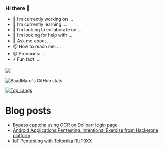 ### Hi there 👋

- 🔭 I’m currently working on ...
- 🌱 I’m currently learning ...
- 👯 I’m looking to collaborate on ...
- 🤔 I’m looking for help with ...
- 💬 Ask me about ...
- 📫 How to reach me: ...
- 😄 Pronouns: ...
- ⚡ Fun fact: ...


![](https://komarev.com/ghpvc/?username=BaadMaro&color=blueviolet)



![BaadMaro's GitHub stats](https://github-readme-stats.vercel.app/api?username=BaadMaro&theme=jolly&show_icons=true)   

[![Top Langs](https://github-readme-stats.vercel.app/api/top-langs/?username=BaadMaro&layout=compact)](https://github.com/BaadMaro)

# Blog posts
<!-- BLOG-POST-LIST:START -->
- [Bypass captcha using OCR on Dolibarr login page](/posts/Bypass-captcha-using-OCR-on-Dolibarr-login-page/)
- [Android Applications Pentesting, Intentional Exercise from Hackerone platform](/posts/Android-Applications-Pentesting,-Intentional-Exercise-from-Hackerone-platform/)
- [IoT Pentesting with Teltonika RUT9XX](/posts/IoT-Pentesting-with-Teltonika-RUT9XX/)
<!-- BLOG-POST-LIST:END -->

